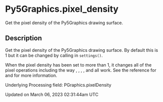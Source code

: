 # Py5Graphics.pixel_density

Get the pixel density of the Py5Graphics drawing surface.

## Description

Get the pixel density of the Py5Graphics drawing surface. By default this is 1 but it can be changed by calling [](sketch_pixel_density) in `settings()`.

When the pixel density has been set to more than 1, it changes all of the pixel operations including the way [](py5graphics_get), [](py5graphics_blend), [](py5graphics_copy), [](py5graphics_update_pixels), and [](py5graphics_update_np_pixels) all work. See the reference for [](py5graphics_pixel_width) and [](py5graphics_pixel_height) for more information.

Underlying Processing field: PGraphics.pixelDensity

Updated on March 06, 2023 02:31:44am UTC
